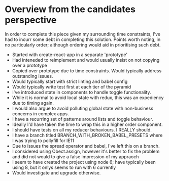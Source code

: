 # Overview from the candidates perspective

In order to complete this piece given my surrounding 
time constraints, I've had to incurr some debt in completing this 
solution. Points worth noting, in no particularly order;
although ordering would aid in prioritising such debt.

* Started with create-react-app in a separate 'prototype'
* Had inteneded to reimplement and would usually insist on not copying over a prototype
* Copied over prototype due to time constraints. Would typically address outstanding issues.
* Would typically start with strict linting and babel config
* Would typically write test first at each tier of the pyramid
* I've introduced state in components to handle toggle functionality.
* While it is normal to avoid local state with redux, this was an expediency due to timing again.
* I would also argue to avoid polluting global state with non-business concerns in complex apps.
* I have a recurring set of patterns around lists and toggle behaviour.
* Ideally I'd have taken the time to wrap this in a higher order component.
* I should have tests on all my reducer behaviours. I REALLY should.
* I have a branch titled BRANCH_WITH_BROKEN_BABEL_PRESETS where I was trying to pollyfill for IE11
* Due to issues the spread operator and babel, I've left this on a branch. 
* I considered using Obect.assign, however it's better to fix the problem and did not would to give a false impression of my appraoch
* I seem to have created the project using node 6; have typically been using 8, but it onlys seems to run with 6 currently
* Would investigate and upgrade otherwise.
